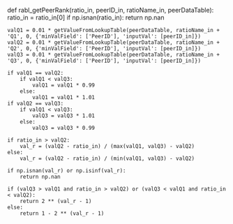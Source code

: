 def rabl_getPeerRank(ratio_in, peerID_in, ratioName_in, peerDataTable):
    ratio_in = ratio_in[0]
    if np.isnan(ratio_in):
        return np.nan

    valQ1 = 0.01 * getValueFromLookupTable(peerDataTable, ratioName_in + 'Q1', 0, {'minValField': ['PeerID'], 'inputVal': [peerID_in]})
    valQ2 = 0.01 * getValueFromLookupTable(peerDataTable, ratioName_in + 'Q2', 0, {'minValField': ['PeerID'], 'inputVal': [peerID_in]})
    valQ3 = 0.01 * getValueFromLookupTable(peerDataTable, ratioName_in + 'Q3', 0, {'minValField': ['PeerID'], 'inputVal': [peerID_in]})

    if valQ1 == valQ2:
        if valQ1 < valQ3:
            valQ1 = valQ1 * 0.99
        else:
            valQ1 = valQ1 * 1.01
    if valQ2 == valQ3:
        if valQ1 < valQ3:
            valQ3 = valQ3 * 1.01
        else:
            valQ3 = valQ3 * 0.99
    
    if ratio_in > valQ2:
        val_r = (valQ2 - ratio_in) / (max(valQ1, valQ3) - valQ2)
    else:
        val_r = (valQ2 - ratio_in) / (min(valQ1, valQ3) - valQ2)
    
    if np.isnan(val_r) or np.isinf(val_r):
        return np.nan

    if (valQ3 > valQ1 and ratio_in > valQ2) or (valQ3 < valQ1 and ratio_in < valQ2):
        return 2 ** (val_r - 1)
    else:
        return 1 - 2 ** (val_r - 1)
